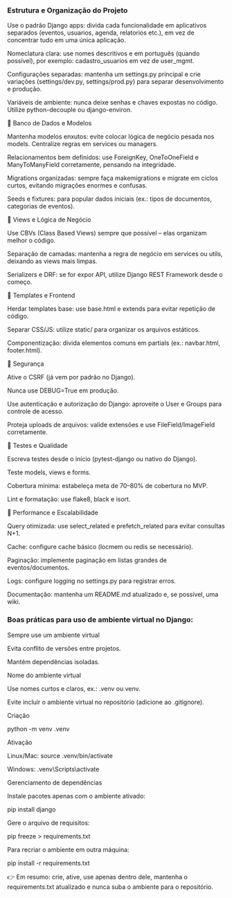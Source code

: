 ### Estrutura e Organização do Projeto

Use o padrão Django apps: divida cada funcionalidade em aplicativos separados (eventos, usuarios, agenda, relatorios etc.), em vez de concentrar tudo em uma única aplicação.

Nomeclatura clara: use nomes descritivos e em português (quando possível), por exemplo: cadastro_usuarios em vez de user_mgmt.

Configurações separadas: mantenha um settings.py principal e crie variações (settings/dev.py, settings/prod.py) para separar desenvolvimento e produção.

Variáveis de ambiente: nunca deixe senhas e chaves expostas no código. Utilize python-decouple ou django-environ.

🔹 Banco de Dados e Modelos

Mantenha modelos enxutos: evite colocar lógica de negócio pesada nos models. Centralize regras em services ou managers.

Relacionamentos bem definidos: use ForeignKey, OneToOneField e ManyToManyField corretamente, pensando na integridade.

Migrations organizadas: sempre faça makemigrations e migrate em ciclos curtos, evitando migrações enormes e confusas.

Seeds e fixtures: para popular dados iniciais (ex.: tipos de documentos, categorias de eventos).

🔹 Views e Lógica de Negócio

Use CBVs (Class Based Views) sempre que possível – elas organizam melhor o código.

Separação de camadas: mantenha a regra de negócio em services ou utils, deixando as views mais limpas.

Serializers e DRF: se for expor API, utilize Django REST Framework desde o começo.

🔹 Templates e Frontend

Herdar templates base: use base.html e extends para evitar repetição de código.

Separar CSS/JS: utilize static/ para organizar os arquivos estáticos.

Componentização: divida elementos comuns em partials (ex.: navbar.html, footer.html).

🔹 Segurança

Ative o CSRF (já vem por padrão no Django).

Nunca use DEBUG=True em produção.

Use autenticação e autorização do Django: aproveite o User e Groups para controle de acesso.

Proteja uploads de arquivos: valide extensões e use FileField/ImageField corretamente.

🔹 Testes e Qualidade

Escreva testes desde o início (pytest-django ou nativo do Django).

Teste models, views e forms.

Cobertura mínima: estabeleça meta de 70–80% de cobertura no MVP.

Lint e formatação: use flake8, black e isort.

🔹 Performance e Escalabilidade

Query otimizada: use select_related e prefetch_related para evitar consultas N+1.

Cache: configure cache básico (locmem ou redis se necessário).

Paginação: implemente paginação em listas grandes de eventos/documentos.


Logs: configure logging no settings.py para registrar erros.

Documentação: mantenha um README.md atualizado e, se possível, uma wiki.

### Boas práticas para uso de ambiente virtual no Django:

Sempre use um ambiente virtual

Evita conflito de versões entre projetos.

Mantém dependências isoladas.

Nome do ambiente virtual

Use nomes curtos e claros, ex.: .venv ou venv.

Evite incluir o ambiente virtual no repositório (adicione ao .gitignore).

Criação

python -m venv .venv


Ativação

Linux/Mac: source .venv/bin/activate

Windows: .venv\Scripts\activate

Gerenciamento de dependências

Instale pacotes apenas com o ambiente ativado:

pip install django


Gere o arquivo de requisitos:

pip freeze > requirements.txt


Para recriar o ambiente em outra máquina:

pip install -r requirements.txt


👉 Em resumo: crie, ative, use apenas dentro dele, mantenha o requirements.txt atualizado e nunca suba o ambiente para o repositório.